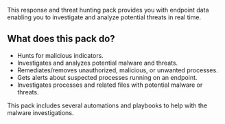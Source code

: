 This response and threat hunting pack provides you with endpoint data enabling you to investigate and analyze potential threats in real time. 


## What does this pack do?

- Hunts for malicious indicators.
- Investigates and analyzes potential malware and threats.
- Remediates/removes unauthorized, malicious, or unwanted processes.
- Gets alerts about suspected processes running on an endpoint.
- Investigates processes and related files with potential malware or threats.

This pack includes several automations and playbooks to help with the malware investigations.
